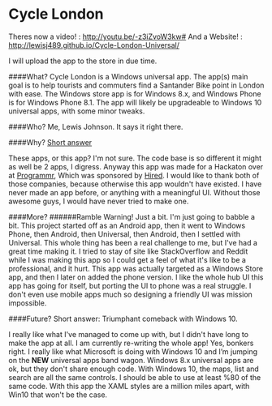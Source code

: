 # Cycle London

Theres now a video! : http://youtu.be/-z3iZvoW3kw#
And a Website! : http://lewisj489.github.io/Cycle-London-Universal/

I will upload the app to the store in due time.

####What?
Cycle London is a Windows universal app. 
The app(s) main goal is to help tourists and commuters find a Santander Bike point in London with ease.
The Windows store app is for Windows 8.x, and Windows Phone is for Windows Phone 8.1.
The app will likely be upgradeable to Windows 10 universal apps, with some minor tweaks.

####Who?
Me, Lewis Johnson. It says it right there.

####Why?
[Short answer](http://www.programmr.com/hired_london_hackathon)

These apps, or this app? I'm not sure. The code base is so different it might as well be 2 apps, I digress. 
Anyway this app was made for a Hackaton over at [Programmr](http://www.programmr.com/hired_london_hackathon]),
Which was sponsored by [Hired](https://hired.com/?utm_source=programmr). 
I would like to thank both of those companies, because otherwise this app wouldn't have existed. 
I have never made an app before, or anything with a meaningful UI. Without those awesome guys, I would have never tried to make one.

####More?
######Ramble Warning!
Just a bit. I'm just going to babble a bit. This project started off as an Android app, then it went to Windows Phone, then Android, then Universal, then Android, then I settled with Universal. This whole thing has been a real challenge to me, but I've had a great time making it. 
I tried to stay of site like StackOverflow and Reddit while I was making this app so I could get a feel of what it's like to be a professional, and it hurt. This app was actually targeted as a Windows Store app, and then I later on added the phone version.
I like the whole hub UI this app has going for itself, but porting the UI to phone was a real struggle. I don't even use mobile apps much so designing a friendly UI was mission impossible.

####Future?
Short answer: Triumphant comeback with Windows 10.

I really like what I've managed to come up with, but I didn't have long to make the app at all. 
I am currently re-writing the whole app! Yes, bonkers right. I really like what Microsoft is doing with Windows 10 and I’m jumping on the **NEW** universal apps band wagon.
Windows 8.x universal apps are ok, but they don't share enough code. With Windows 10, the maps, list and search are all the same controls. I should be able to use at least %80 of the same code.
With this app the XAML styles are a million miles apart, with Win10 that won't be the case.

